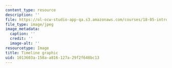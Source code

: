 ```yaml
---
content_type: resource
description: ''
file: https://ol-ocw-studio-app-qa.s3.amazonaws.com/courses/18-05-introduction-to-probability-and-statistics-spring-2014/1013603a158aa816127a29f2f648bc13_timeline.jpg
file_type: image/jpeg
image_metadata:
  caption: ''
  credit: ''
  image-alt: ''
resourcetype: Image
title: Timeline graphic
uid: 1013603a-158a-a816-127a-29f2f648bc13
---
```

